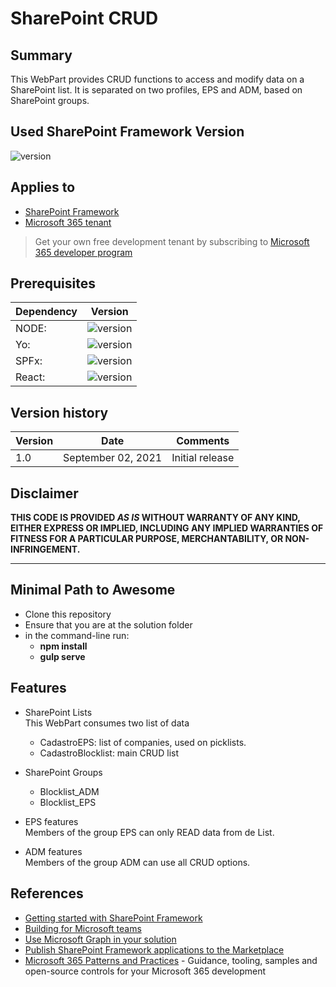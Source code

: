 # SharePoint CRUD

## Summary

This WebPart provides CRUD functions to access and modify data on a SharePoint list.
It is separated on two profiles, EPS and ADM, based on SharePoint groups.

## Used SharePoint Framework Version

![version](https://img.shields.io/badge/version-1.11-green.svg)

## Applies to

- [SharePoint Framework](https://aka.ms/spfx)
- [Microsoft 365 tenant](https://docs.microsoft.com/en-us/sharepoint/dev/spfx/set-up-your-developer-tenant)

> Get your own free development tenant by subscribing to [Microsoft 365 developer program](http://aka.ms/o365devprogram)

## Prerequisites

| Dependency | Version | 
|------|---------|
|NODE: |![version](https://img.shields.io/badge/version-10.24.2-green.svg)|
|Yo: |![version](https://img.shields.io/badge/version-3.1.1-green.svg)|
|SPFx: |![version](https://img.shields.io/badge/version-1.11-green.svg)|
|React: |![version](https://img.shields.io/badge/version-16.8.5-green.svg)|

## Version history

Version|Date|Comments
-------|----|--------
1.0| September 02, 2021| Initial release

## Disclaimer

**THIS CODE IS PROVIDED *AS IS* WITHOUT WARRANTY OF ANY KIND, EITHER EXPRESS OR IMPLIED, INCLUDING ANY IMPLIED WARRANTIES OF FITNESS FOR A PARTICULAR PURPOSE, MERCHANTABILITY, OR NON-INFRINGEMENT.**

---

## Minimal Path to Awesome

- Clone this repository
- Ensure that you are at the solution folder
- in the command-line run:
  - **npm install**
  - **gulp serve**

## Features
- SharePoint Lists </br>
This WebPart consumes two list of data
  - CadastroEPS: list of companies, used on picklists.
  - CadastroBlocklist: main CRUD list

- SharePoint Groups </br>
  - Blocklist_ADM
  - Blocklist_EPS

- EPS features </br>
  Members of the group EPS can only READ data from de List.

- ADM features </br>
  Members of the group ADM can use all CRUD options.


## References

- [Getting started with SharePoint Framework](https://docs.microsoft.com/en-us/sharepoint/dev/spfx/set-up-your-developer-tenant)
- [Building for Microsoft teams](https://docs.microsoft.com/en-us/sharepoint/dev/spfx/build-for-teams-overview)
- [Use Microsoft Graph in your solution](https://docs.microsoft.com/en-us/sharepoint/dev/spfx/web-parts/get-started/using-microsoft-graph-apis)
- [Publish SharePoint Framework applications to the Marketplace](https://docs.microsoft.com/en-us/sharepoint/dev/spfx/publish-to-marketplace-overview)
- [Microsoft 365 Patterns and Practices](https://aka.ms/m365pnp) - Guidance, tooling, samples and open-source controls for your Microsoft 365 development
